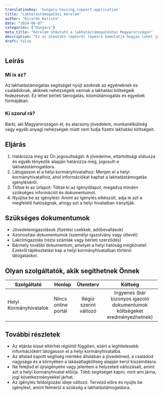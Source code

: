 ```yaml
---
translationKey: 'hungary-housing_support_application'
title: "Lakhatástámogatási kérelem"
author: "Ricardo Batista"
date: "2024-06-07"
categories: ["Hungary"]
meta_title: "Kérelem útmutató a lakhatástámogatáshoz Magyarországon"
description: "Ez az útmutató lépésről lépésre bemutatja hogyan lehet jelentkezni a lakhatástámogatásért Magyarországon, beleértve a szükséges dokumentumokat és szolgáltatókat."
draft: false
---
```


## Leírás
### Mi is az?
Az lakhatástámogatás segítséget nyújt azoknak az egyéneknek és családoknak, akiknek nehézségeik vannak a lakhatási költségeik fedezésével. Ez lehet bérleti támogatás, közműtámogatás és egyebek formájában.

### Ki szorul rá?
Bárki, aki Magyarországon él, és alacsony jövedelem, munkanélküliség vagy egyéb anyagi nehézségek miatt nem tudja fizetni lakhatási költségeit.

## Eljárás
1. Határozza meg az Ön jogosultságát: A jövedelme, eltartottsági státusza és egyéb tényezők alapján határozza meg, jogosult-e lakhatástámogatásra.
2. Látogasson el a helyi kormányhivatalhoz: Menjen el a helyi kormányhivatalhoz, ahol információkat kaphat a lakhatástámogatás igényléséről.
3. Töltse ki az űrlapot: Töltse ki az igénylőlapot, megadva minden szükséges információt és dokumentumot.
4. Nyújtsa be az igénylést: Amint az igénylés elkészült, adja le azt a megfelelő hatóságnak, ahogy azt a helyi hivatalban irányítják.

## Szükséges dokumentumok
- Jövedelemigazolások (fizetési csekkek, adóbevallások)
- Azonosítási dokumentumok (személyi igazolvány vagy útlevél)
- Lakcímigazolás (rezsi számlák vagy bérleti szerződés)
- Bármely további dokumentum, amelyet a helyi hatóság megkövetel. Ezekről tájékoztatást kap a helyi kormányhivatalban történő látogatáskor.

## Olyan szolgáltatók, akik segíthetnek Önnek

| Szolgáltató        |     Honlap     |     Ütemterv    |       Költség      |
| --------------- | --------------- |  :-------------: | :-------------: |
| Helyi Kormányhivatalok      | Nincs online portál       | Régió szerint változó      | Ingyenes (bár bizonyos igazoló dokumentumok költségeket eredményezhetnek) |

## További részletek
- Az eljárás kissé eltérhet régiótól függően, ezért a leghitelesebb információkért látogasson el a helyi kormányhivatalba.
- Az általad kapott segítség mértéke általában a jövedelmed, a családod nagysága és a környéken a lakásátlagköltség alapján kerül kiszámításra.
- Ne felejtsd el újraigényelni vagy jelenteni a helyzeted változásait, amint azt a helyi kormányhivatal előírja. Több segítséget kapni, mint ami járna, jogi következményekkel járhat.
- Az igénylés feldolgozási ideje változó. Tervezd előre és nyújts be igénylést, amint felmerül a szükség a lakhatástámogatásra.
